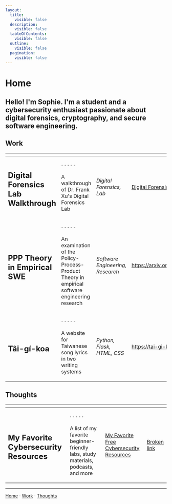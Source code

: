 ```yaml
---
layout:
  title:
    visible: false
  description:
    visible: false
  tableOfContents:
    visible: false
  outline:
    visible: false
  pagination:
    visible: false
---
```


# Home

## Hello! I'm Sophie. I'm a student and a cybersecurity enthusiast passionate about digital forensics, cryptography, and secure software engineering.

## Work

<table data-column-title-hidden data-view="cards"><thead><tr><th></th><th></th><th></th><th data-hidden data-card-target data-type="content-ref"></th></tr></thead><tbody><tr><td><h2>Digital Forensics Lab Walkthrough</h2></td><td><p>⋅ ⋅ ⋅ ⋅ ⋅</p><p>A walkthrough of Dr. Frank Xu's Digital Forensics Lab</p></td><td><em>Digital Forensics, Lab</em></td><td><a href="https://app.gitbook.com/s/WaFS755Q4sf02CxLcghQ/digital-forensics-lab-walkthrough">Digital Forensics Lab Walkthrough</a></td></tr><tr><td><h2>PPP Theory in Empirical SWE</h2></td><td><p>⋅ ⋅ ⋅ ⋅ ⋅</p><p>An examination of the Policy-Process-Product Theory in empirical software engineering research</p></td><td><em>Software Engineering, Research</em></td><td><a href="https://arxiv.org/pdf/2308.12387.pdf">https://arxiv.org/pdf/2308.12387.pdf</a></td></tr><tr><td><h2>Tâi-gí-koa</h2></td><td><p>⋅ ⋅ ⋅ ⋅ ⋅</p><p>A website for Taiwanese song lyrics in two writing systems</p></td><td><em>Python, Flask, HTML, CSS</em></td><td><a href="https://tai-gi-koa.vercel.app/">https://tai-gi-koa.vercel.app/</a></td></tr></tbody></table>

## Thoughts

<table data-view="cards"><thead><tr><th></th><th></th><th data-hidden data-card-target data-type="content-ref"></th><th data-hidden data-type="content-ref"></th></tr></thead><tbody><tr><td><h2>My Favorite Cybersecurity Resources</h2></td><td><p>⋅ ⋅ ⋅ ⋅ ⋅</p><p>A list of my favorite beginner-friendly labs, study materials, podcasts, and more</p></td><td><a href="https://app.gitbook.com/s/s4QQPMntQ25hmJToKSOu/2024/readme">My Favorite Free Cybersecurity Resources</a></td><td><a href="broken-reference">Broken link</a></td></tr></tbody></table>

***

[Home](https://app.gitbook.com/o/0kO27okC5uVB9ALX3rho/s/036xtfEIzcEdGegONXWM/) ⋅ [Work](https://app.gitbook.com/o/0kO27okC5uVB9ALX3rho/s/WaFS755Q4sf02CxLcghQ/) ⋅ [Thoughts](https://app.gitbook.com/o/0kO27okC5uVB9ALX3rho/s/s4QQPMntQ25hmJToKSOu/)
